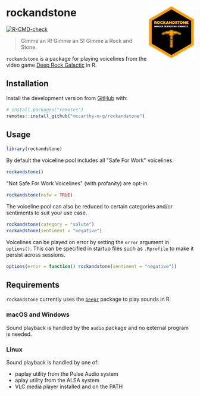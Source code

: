 # rockandstone <a href='https://mccarthy-m-g.github.io/rockandstone/'><img src='man/figures/logo.png' align="right" height="139"/></a>

<!-- badges: start -->
[![R-CMD-check](https://github.com/mccarthy-m-g/rockandstone/actions/workflows/R-CMD-check.yaml/badge.svg)](https://github.com/mccarthy-m-g/rockandstone/actions/workflows/R-CMD-check.yaml)
<!-- badges: end -->

> Gimme an R! Gimme an S! Gimme a Rock and Stone.

`rockandstone` is a package for playing voicelines from the video game [Deep Rock Galactic](https://www.deeprockgalactic.com) in R.

## Installation

Install the development version from [GitHub](https://github.com/) with:

```r
# install.packages("remotes")
remotes::install_github("mccarthy-m-g/rockandstone")
```

## Usage

```r
library(rockandstone)
```

By default the voiceline pool includes all "Safe For Work" voicelines.

```r
rockandstone()
```

"Not Safe For Work Voicelines" (with profanity) are opt-in.

```r
rockandstone(nsfw = TRUE)
```

The voiceline pool can also be reduced to certain categories and/or sentiments to suit your use case.

```r
rockandstone(category = "salute")
rockandstone(sentiment = "negative")
```

Voicelines can be played on error by setting the `error` argument in `options()`. This can be specified in startup files such as `.Rprofile` to make it persist across sessions. 

```r
options(error = function() rockandstone(sentiment = "negative"))
```

## Requirements

`rockandstone` currently uses the [`beepr`](https://github.com/rasmusab/beepr) package to play sounds in R.

### macOS and Windows

Sound playback is handled by the `audio` package and no external program is needed.

### Linux

Sound playback is handled by one of:

- paplay utility from the Pulse Audio system
- aplay utility from the ALSA system
- VLC media player installed and on the PATH
